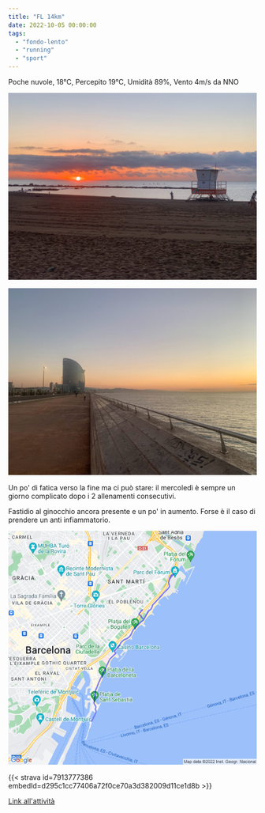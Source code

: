 ```yaml
---
title: "FL 14km"
date: 2022-10-05 00:00:00
tags: 
  - "fondo-lento"
  - "running"
  - "sport"
---
```


Poche nuvole, 18°C, Percepito 19°C, Umidità 89%, Vento 4m/s da NNO

![](images/IMG_0464-1024x768.jpg)

![](images/IMG_0462-1024x768.jpg)

Un po' di fatica verso la fine ma ci può stare: il mercoledì è sempre un giorno complicato dopo i 2 allenamenti consecutivi.

Fastidio al ginocchio ancora presente e un po' in aumento. Forse è il caso di prendere un anti infiammatorio.

![](images/20221005-activity-map.png)

{{< strava id=7913777386 embedId=d295c1cc77406a72f0ce70a3d382009d11ce1d8b >}}

[Link all'attività](https://strava.com/activities/7913777386)
